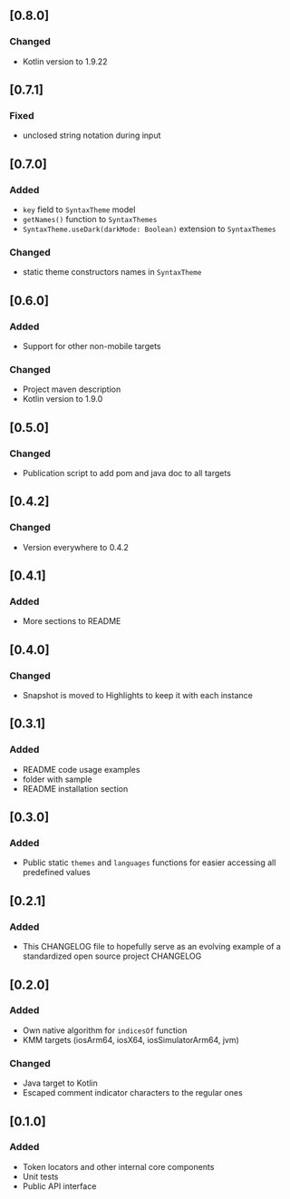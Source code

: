 ## [0.8.0]

### Changed
- Kotlin version to 1.9.22

## [0.7.1]

### Fixed
- unclosed string notation during input

## [0.7.0]

### Added
- `key` field to `SyntaxTheme` model
- `getNames()` function to `SyntaxThemes`
- `SyntaxTheme.useDark(darkMode: Boolean)` extension to `SyntaxThemes`

### Changed
- static theme constructors names in `SyntaxTheme`

## [0.6.0]

### Added
- Support for other non-mobile targets

### Changed
- Project maven description
- Kotlin version to 1.9.0

## [0.5.0]

### Changed
- Publication script to add pom and java doc to all targets

## [0.4.2]

### Changed
- Version everywhere to 0.4.2

## [0.4.1]

### Added
- More sections to README

## [0.4.0]

### Changed

- Snapshot is moved to Highlights to keep it with each instance

## [0.3.1]

### Added

- README code usage examples
- folder with sample
- README installation section

## [0.3.0]

### Added

- Public static `themes` and `languages` functions for easier accessing 
  all predefined values

## [0.2.1]

### Added

- This CHANGELOG file to hopefully serve as an evolving example of a
  standardized open source project CHANGELOG

## [0.2.0]

### Added

- Own native algorithm for `indicesOf` function
- KMM targets (iosArm64, iosX64, iosSimulatorArm64, jvm)

### Changed

- Java target to Kotlin
- Escaped comment indicator characters to the regular ones

## [0.1.0]

### Added

- Token locators and other internal core components
- Unit tests
- Public API interface
